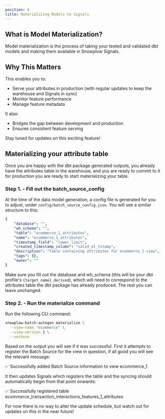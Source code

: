 ```yaml
---
position: 6
title: Materializing Models to Signals
---
```


## What is Model Materialization?

Model materialization is the process of taking your tested and validated dbt models and making them available in Snowplow Signals. 

## Why This Matters

This enables you to:
- Serve your attributes in production (with regular updates to keep the warehouse and Signals in sync)
- Monitor feature performance
- Manage feature metadata

It also:
- Bridges the gap between development and production
- Ensures consistent feature serving

Stay tuned for updates on this exciting feature! 

## Materializing your attribute table
Once you are happy with the dbt package generated outputs, you already have the attributes table in the warehouse, and you are ready to commit to it for production you are ready to start materializing your table.

### Step 1. - Fill out the batch_source_config
At the time of the data model generation, a config file is generated for you to adjust, under `config/batch_source_config.json`. You will see a similar structure to this:

```yml
{
    "database": "",
    "wh_schema": "",
    "table": "ecommerce_1_attributes",
    "name": "ecommerce_1_attributes",
    "timestamp_field": "lower_limit",
    "created_timestamp_column": "valid_at_tstamp",
    "description": "Table containing attributes for ecommerce_1 view",
    "tags": {},
    "owner": ""
}
```
Make sure you fill out the database and wh_schema (this will be your dbt profile's `{target_name}_derived`), which will need to correspond to the attributes table the dbt package has already produced. The rest you can leave unchanged.

### Step 2. - Run the materialize command

Run the following CLI command:

```bash
snowplow-batch-autogen materialize \
  --view-name "ecommerce" \
  --view-version 1 \
  --verbose
```
Based on the output you will see if it was successful. First it attempts to register the Batch Source for the view in question, if all good you will see the relevant message:

✅ Successfully added Batch Source information to view ecommerce_1

It then updates Signals which registers the table and the syncing should automatically begin from that point onwards:

✅ Successfully registered table ecommerce_transaction_interactions_features_1_attributes

For now there is no way to alter the update schedule, but watch out for updates on this in the near future!
